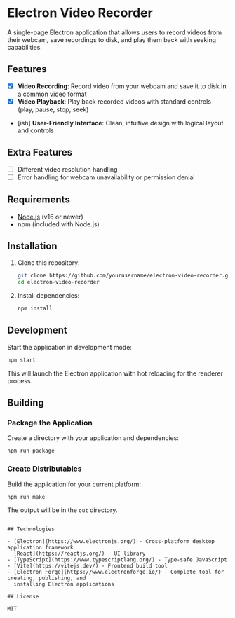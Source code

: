 # Electron Video Recorder

A single-page Electron application that allows users to record videos from their webcam, save
recordings to disk, and play them back with seeking capabilities.

## Features

- [x] **Video Recording**: Record video from your webcam and save it to disk in a common video
      format
- [x] **Video Playback**: Play back recorded videos with standard controls (play, pause, stop, seek)
- [ish] **User-Friendly Interface**: Clean, intuitive design with logical layout and controls

## Extra Features

- [ ] Different video resolution handling
- [ ] Error handling for webcam unavailability or permission denial

## Requirements

- [Node.js](https://nodejs.org/) (v16 or newer)
- npm (included with Node.js)

## Installation

1. Clone this repository:

   ```bash
   git clone https://github.com/yourusername/electron-video-recorder.git
   cd electron-video-recorder
   ```

2. Install dependencies:
   ```bash
   npm install
   ```

## Development

Start the application in development mode:

```bash
npm start
```

This will launch the Electron application with hot reloading for the renderer process.

## Building

### Package the Application

Create a directory with your application and dependencies:

```bash
npm run package
```

### Create Distributables

Build the application for your current platform:

```bash
npm run make
```

The output will be in the `out` directory.

```

## Technologies

- [Electron](https://www.electronjs.org/) - Cross-platform desktop application framework
- [React](https://reactjs.org/) - UI library
- [TypeScript](https://www.typescriptlang.org/) - Type-safe JavaScript
- [Vite](https://vitejs.dev/) - Frontend build tool
- [Electron Forge](https://www.electronforge.io/) - Complete tool for creating, publishing, and
  installing Electron applications

## License

MIT
```
